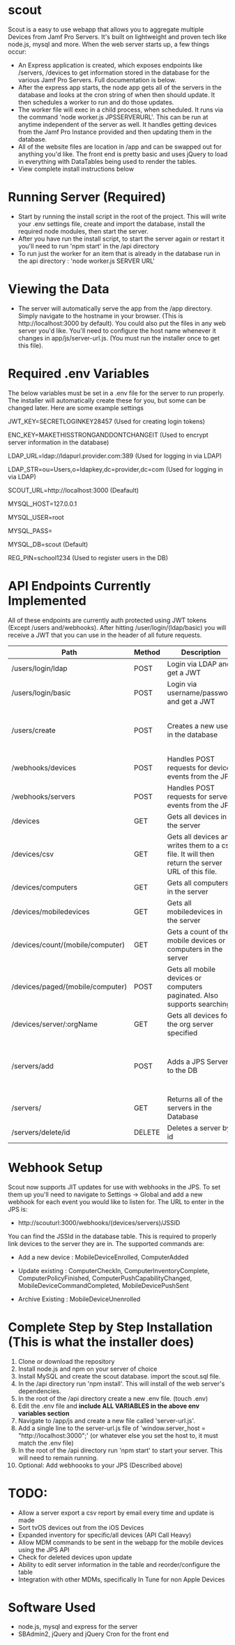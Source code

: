 # scout
Scout is a easy to use webapp that allows you to aggregate multiple Devices from Jamf Pro Servers. It's built on lightweight and proven tech like node.js, mysql and more. When the web server starts up, a few things occur:

 - An Express application is created, which exposes endpoints like /servers, /devices to get information stored in the database for the various Jamf Pro Servers. Full documentation is below.
 - After the express app starts, the node app gets all of the servers in the database and looks at the cron string of when then should update. It then schedules a worker to run and do those updates.
 - The worker file will exec in a child process, when scheduled. It runs via the command 'node worker.js JPSSERVERURL'. This can be run at anytime independent of the server as well. It handles getting devices from the Jamf Pro Instance provided and then updating them in the database.
 - All of the website files are location in /app and can be swapped out for anything you'd like. The front end is pretty basic and uses jQuery to load in everything with DataTables being used to render the tables.
 - View complete install instructions below

# Running Server (Required)
 - Start by running the install script in the root of the project. This will write your .env settings file, create and import the database, install the required node modules, then start the server.
 - After you have run the install script, to start the server again or restart it you'll need to run 'npm start' in the /api directory
 - To run just the worker for an item that is already in the database run in the api directory : 'node worker.js SERVER URL'

# Viewing the Data
 - The server will automatically serve the app from the /app directory. Simply navigate to the hostname in your browser. (This is http://localhost:3000 by default). You could also put the files in any web server you'd like. You'll need to configure the host name whenever it changes in app/js/server-url.js. (You must run the installer once to get this file).

# Required .env Variables

The below variables must be set in a .env file for the server to run properly. The installer will automatically create these for you, but some can be changed later. Here are some example settings


JWT_KEY=SECRETLOGINKEY28457 (Used for creating login tokens)

ENC_KEY=MAKETHISSTRONGANDDONTCHANGEIT (Used to encrypt server information in the database)

LDAP_URL=ldap://ldapurl.provider.com:389 (Used for logging in via LDAP)

LDAP_STR=ou=Users,o=ldapkey,dc=provider,dc=com (Used for logging in via LDAP)

SCOUT_URL=http://localhost:3000 (Deafault)

MYSQL_HOST=127.0.0.1

MYSQL_USER=root

MYSQL_PASS=

MYSQL_DB=scout (Default)

REG_PIN=school1234 (Used to register users in the DB)


# API Endpoints Currently Implemented

All of these endpoints are currently auth protected using JWT tokens (Except /users and/webhooks). After hitting /user/login/(ldap/basic) you will receive a JWT that you can use in the header of all future requests.

| Path | Method | Description | Sample Body |
| --- | --- | --- | --- |
| /users/login/ldap | POST | Login via LDAP and get a JWT | { "username" : "admin", "password" : "test" } |
| /users/login/basic | POST | Login via username/password and get a JWT | { "email" : "admin@admin.com", "password" : "test" } |
| /users/create | POST | Creates a new user in the database | { "email" : "admin@admin.com", "password" : "test", "register_pin" : "pin1234" } |
| /webhooks/devices | POST | Handles POST requests for device events from the JPS | See JPS webhook docs |
| /webhooks/servers | POST | Handles POST requests for server events from the JPS | See JPS webhook docs |
| /devices | GET | Gets all devices in the server | N/A |
| /devices/csv | GET | Gets all devices and writes them to a csv file. It will then return the server URL of this file. | N/A |
| /devices/computers | GET | Gets all computers in the server | N/A |
| /devices/mobiledevices | GET | Gets all mobiledevices in the server | N/A |
| /devices/count/(mobile/computer) | GET | Gets a count of the mobile devices or computers in the server | N/A |
| /devices/paged/(mobile/computer) | POST | Gets all mobile devices or computers paginated. Also supports searching. | Conforms to datables [standard described here.](https://datatables.net/manual/server-side) |
| /devices/server/:orgName | GET | Gets all devices for the org server specified | N/A |
| /servers/add | POST | Adds a JPS Server to the DB | { "url" : "https://jamfcloud.com", "username" : "admin", "password" : "test", "cron_string" : "\* \* \* \* \*" } |
| /servers/ | GET | Returns all of the servers in the Database | N/A |
| /servers/delete/id | DELETE | Deletes a server by id | N/A |


# Webhook Setup
Scout now supports JIT updates for use with webhooks in the JPS. To set them up you'll need to navigate to Settings -> Global and add a new webhook for each event you would like to listen for. The URL to enter in the JPS is:

- http://scouturl:3000/webhooks/(devices/servers)/JSSID

You can find the JSSId in the database table. This is required to properly link devices to the server they are in. The supported commands are:

- Add a new device : MobileDeviceEnrolled, ComputerAdded

- Update existing : ComputerCheckIn, ComputerInventoryComplete, ComputerPolicyFinished, ComputerPushCapabilityChanged,  MobileDeviceCommandCompleted, MobileDevicePushSent

- Archive Existing : MobileDeviceUnenrolled

# Complete Step by Step Installation (This is what the installer does)

1. Clone or download the repository
2. Install node.js and npm on your server of choice
5. Install MySQL and create the scout database. import the scout.sql file.
4. In the /api directory run 'npm install'. This will install of the web server's dependencies.
6. In the root of the /api directory create a new .env file. (touch .env)
7. Edit the .env file and **include ALL VARIABLES in the above env variables section**
8. Navigate to /app/js and create a new file called 'server-url.js'.
9. Add a single line to the server-url.js file of 'window.server_host = "http://localhost:3000";' (or whatever else you set the host to, it must match the .env file)
10. In the root of the /api directory run 'npm start' to start your server. This will need to remain running.
12. Optional: Add webhoooks to your JPS (Described above)


 # TODO:
 - Allow a server export a csv report by email every time and update is made
 - Sort tvOS devices out from the iOS Devices
 - Expanded inventory for specific/all devices (API Call Heavy)
 - Allow MDM commands to be sent in the webapp for the mobile devices using the JPS API
 - Check for deleted devices upon update
 - Ability to edit server information in the table and reorder/configure the table
 - Integration with other MDMs, specifically In Tune for non Apple Devices

 # Software Used
 - node.js, mysql and express for the server
 - SBAdmin2, jQuery and jQuery Cron for the front end 
